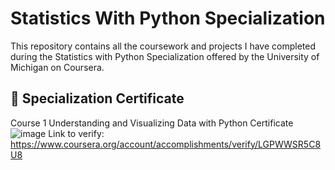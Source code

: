 # Statistics With Python Specialization 
This repository contains all the coursework and projects I have completed during the Statistics with Python Specialization offered by the University of Michigan on Coursera.
## 🥇 Specialization Certificate

Course 1 Understanding and Visualizing Data with Python Certificate
![image](https://github.com/tienngm2049/Statistics-With-Python-Specialization/assets/131929681/425e7091-9297-4cf8-aef1-75a317c90a5e)
Link to verify: https://www.coursera.org/account/accomplishments/verify/LGPWWSR5C8U8
